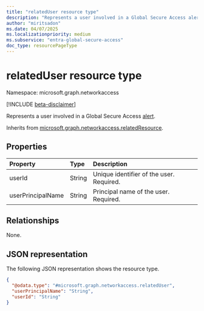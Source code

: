 ```yaml
---
title: "relatedUser resource type"
description: "Represents a user involved in a Global Secure Access alert."
author: "miritsadon"
ms.date: 04/07/2025
ms.localizationpriority: medium
ms.subservice: "entra-global-secure-access"
doc_type: resourcePageType
---
```


# relatedUser resource type

Namespace: microsoft.graph.networkaccess

[!INCLUDE [beta-disclaimer](../../includes/beta-disclaimer.md)]

Represents a user involved in a Global Secure Access [alert](../resources/networkaccess-alert.md).

Inherits from [microsoft.graph.networkaccess.relatedResource](../resources/networkaccess-relatedresource.md).

## Properties
|Property|Type|Description|
|:---|:---|:---|
|userId|String|Unique identifier of the user. Required.|
|userPrincipalName|String|Principal name of the user. Required.|

## Relationships
None.

## JSON representation
The following JSON representation shows the resource type.
<!-- {
  "blockType": "resource",
  "@odata.type": "microsoft.graph.networkaccess.relatedUser"
}
-->
``` json
{
  "@odata.type": "#microsoft.graph.networkaccess.relatedUser",
  "userPrincipalName": "String",
  "userId": "String"
}
```

